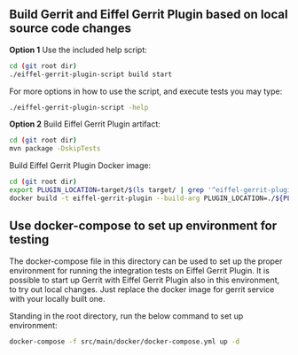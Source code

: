 ## Build Gerrit and Eiffel Gerrit Plugin based on local source code changes

**Option 1**
Use the included help script:

```bash
cd (git root dir)
./eiffel-gerrit-plugin-script build start
```

For more options in how to use the script, and execute tests you may type:

```bash
./eiffel-gerrit-plugin-script -help
```

**Option 2**
Build Eiffel Gerrit Plugin artifact:

```bash
cd (git root dir)
mvn package -DskipTests
```

Build Eiffel Gerrit Plugin Docker image:

```bash
cd (git root dir)
export PLUGIN_LOCATION=target/$(ls target/ | grep '^eiffel-gerrit-plugin-[0-9]*.[0-9]*.[0-9]*.jar')
docker build -t eiffel-gerrit-plugin --build-arg PLUGIN_LOCATION=./${PLUGIN_LOCATION} -f src/main/docker/Dockerfile .
```

## Use docker-compose to set up environment for testing

The docker-compose file in this directory can be used to set up the proper
environment for running the integration tests on Eiffel Gerrit Plugin.
It is possible to start up Gerrit with Eiffel Gerrit Plugin
also in this environment, to try out local changes. Just
replace the docker image for gerrit service with your locally built one.

Standing in the root directory, run the below command to set up environment:

```bash
docker-compose -f src/main/docker/docker-compose.yml up -d
```
